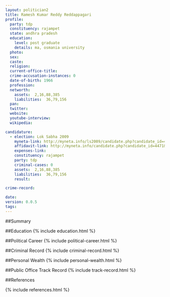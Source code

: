 ```yaml
---
layout: politician2
title: Ramesh Kumar Reddy Reddappagari
profile: 
  party: tdp
  constituency: rajampet
  state: andhra pradesh
  education: 
    level: post graduate
    details: ma, osmania university
  photo: 
  sex: 
  caste: 
  religion: 
  current-office-title: 
  crime-accusation-instances: 0
  date-of-birth: 1966
  profession: 
  networth: 
    assets:  2,16,88,385
    liabilities:  36,79,156
  pan: 
  twitter: 
  website: 
  youtube-interview: 
  wikipedia: 

candidature: 
  - election: Lok Sabha 2009
    myneta-link: http://myneta.info/ls2009/candidate.php?candidate_id=4471
    affidavit-link: http://myneta.info/candidate.php?candidate_id=4471&scan=original
    expenses-link: 
    constituency: rajampet 
    party: tdp
    criminal-cases: 0
    assets:  2,16,88,385
    liabilities:  36,79,156
    result:  

crime-record: 

date: 
version: 0.0.5
tags: 
---
```

##Summary


##Education
{% include education.html %}


##Political Career
{% include political-career.html %}


##Criminal Record
{% include criminal-record.html %}


##Personal Wealth
{% include personal-wealth.html %}


##Public Office Track Record
{% include track-record.html %}


##References


{% include references.html %}